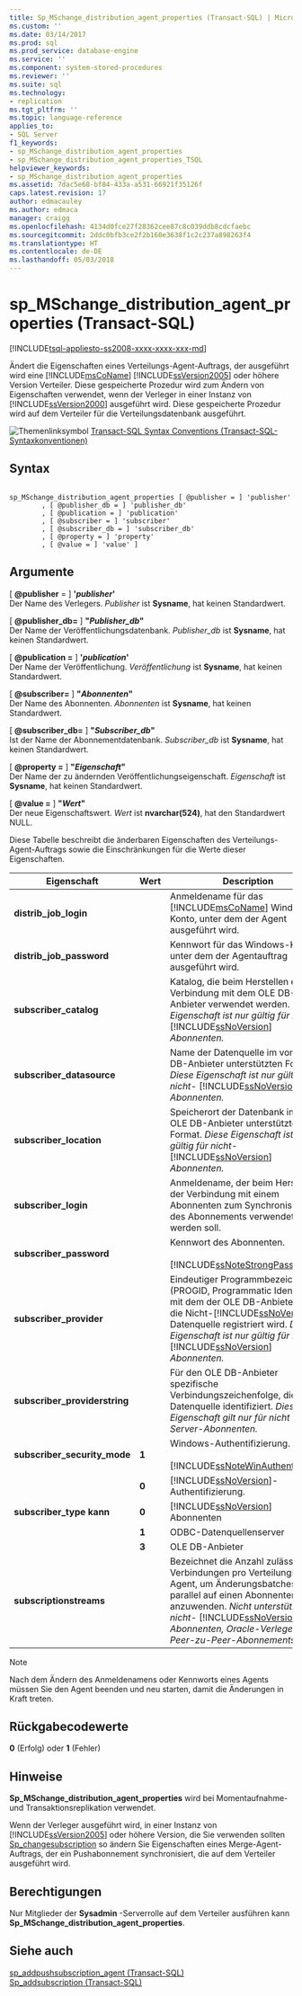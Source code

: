 ```yaml
---
title: Sp_MSchange_distribution_agent_properties (Transact-SQL) | Microsoft Docs
ms.custom: ''
ms.date: 03/14/2017
ms.prod: sql
ms.prod_service: database-engine
ms.service: ''
ms.component: system-stored-procedures
ms.reviewer: ''
ms.suite: sql
ms.technology:
- replication
ms.tgt_pltfrm: ''
ms.topic: language-reference
applies_to:
- SQL Server
f1_keywords:
- sp_MSchange_distribution_agent_properties
- sp_MSchange_distribution_agent_properties_TSQL
helpviewer_keywords:
- sp_MSchange_distribution_agent_properties
ms.assetid: 7dac5e68-bf84-433a-a531-66921f35126f
caps.latest.revision: 17
author: edmacauley
ms.author: edmaca
manager: craigg
ms.openlocfilehash: 4134d0fce27f28362cee87c8c039ddb8cdcfaebc
ms.sourcegitcommit: 2ddc0bfb3ce2f2b160e3638f1c2c237a898263f4
ms.translationtype: HT
ms.contentlocale: de-DE
ms.lasthandoff: 05/03/2018
---
```

# <a name="spmschangedistributionagentproperties-transact-sql"></a>sp_MSchange_distribution_agent_properties (Transact-SQL)
[!INCLUDE[tsql-appliesto-ss2008-xxxx-xxxx-xxx-md](../../includes/tsql-appliesto-ss2008-xxxx-xxxx-xxx-md.md)]

  Ändert die Eigenschaften eines Verteilungs-Agent-Auftrags, der ausgeführt wird eine [!INCLUDE[msCoName](../../includes/msconame-md.md)] [!INCLUDE[ssVersion2005](../../includes/ssversion2005-md.md)] oder höhere Version Verteiler. Diese gespeicherte Prozedur wird zum Ändern von Eigenschaften verwendet, wenn der Verleger in einer Instanz von [!INCLUDE[ssVersion2000](../../includes/ssversion2000-md.md)] ausgeführt wird. Diese gespeicherte Prozedur wird auf dem Verteiler für die Verteilungsdatenbank ausgeführt.  
  
 ![Themenlinksymbol](../../database-engine/configure-windows/media/topic-link.gif "Topic link icon") [Transact-SQL Syntax Conventions (Transact-SQL-Syntaxkonventionen)](../../t-sql/language-elements/transact-sql-syntax-conventions-transact-sql.md)  
  
## <a name="syntax"></a>Syntax  
  
```  
  
sp_MSchange_distribution_agent_properties [ @publisher = ] 'publisher'  
        , [ @publisher_db = ] 'publisher_db'  
        , [ @publication = ] 'publication'   
        , [ @subscriber = ] 'subscriber'   
        , [ @subscriber_db = ] 'subscriber_db'   
        , [ @property = ] 'property'   
        , [ @value = ] 'value' ]  
```  
  
## <a name="arguments"></a>Argumente  
 [ **@publisher** = ] **'***publisher***'**  
 Der Name des Verlegers. *Publisher* ist **Sysname**, hat keinen Standardwert.  
  
 [  **@publisher_db=** ] **"***Publisher_db***"**  
 Der Name der Veröffentlichungsdatenbank. *Publisher_db* ist **Sysname**, hat keinen Standardwert.  
  
 [ **@publication =** ] **'***publication***'**  
 Der Name der Veröffentlichung. *Veröffentlichung* ist **Sysname**, hat keinen Standardwert.  
  
 [  **@subscriber=** ] **"***Abonnenten***"**  
 Der Name des Abonnenten. *Abonnenten* ist **Sysname**, hat keinen Standardwert.  
  
 [  **@subscriber_db=** ] **"***Subscriber_db***"**  
 Ist der Name der Abonnementdatenbank. *Subscriber_db* ist **Sysname**, hat keinen Standardwert.  
  
 [  **@property =** ] **"***Eigenschaft***"**  
 Der Name der zu ändernden Veröffentlichungseigenschaft. *Eigenschaft* ist **Sysname**, hat keinen Standardwert.  
  
 [  **@value =** ] **"***Wert***"**  
 Der neue Eigenschaftswert. *Wert* ist **nvarchar(524)**, hat den Standardwert NULL.  
  
 Diese Tabelle beschreibt die änderbaren Eigenschaften des Verteilungs-Agent-Auftrags sowie die Einschränkungen für die Werte dieser Eigenschaften.  
  
|Eigenschaft|Wert|Description|  
|--------------|-----------|-----------------|  
|**distrib_job_login**||Anmeldename für das [!INCLUDE[msCoName](../../includes/msconame-md.md)] Windows-Konto, unter dem der Agent ausgeführt wird.|  
|**distrib_job_password**||Kennwort für das Windows-Konto, unter dem der Agentauftrag ausgeführt wird.|  
|**subscriber_catalog**||Katalog, die beim Herstellen einer Verbindung mit dem OLE DB-Anbieter verwendet werden. *Diese Eigenschaft ist nur gültig für nicht-* [!INCLUDE[ssNoVersion](../../includes/ssnoversion-md.md)] *Abonnenten.*|  
|**subscriber_datasource**||Name der Datenquelle im vom OLE DB-Anbieter unterstützten Format. *Diese Eigenschaft ist nur gültig für nicht-* [!INCLUDE[ssNoVersion](../../includes/ssnoversion-md.md)] *Abonnenten.*|  
|**subscriber_location**||Speicherort der Datenbank im vom OLE DB-Anbieter unterstützten Format. *Diese Eigenschaft ist nur gültig für nicht-* [!INCLUDE[ssNoVersion](../../includes/ssnoversion-md.md)] *Abonnenten.*|  
|**subscriber_login**||Anmeldename, der beim Herstellen der Verbindung mit einem Abonnenten zum Synchronisieren des Abonnements verwendet werden soll.|  
|**subscriber_password**||Kennwort des Abonnenten.<br /><br /> [!INCLUDE[ssNoteStrongPass](../../includes/ssnotestrongpass-md.md)]|  
|**subscriber_provider**||Eindeutiger Programmbezeichner (PROGID, Programmatic Identifier), mit dem der OLE DB-Anbieter für die Nicht-[!INCLUDE[ssNoVersion](../../includes/ssnoversion-md.md)]-Datenquelle registriert wird. *Diese Eigenschaft ist nur gültig für nicht-* [!INCLUDE[ssNoVersion](../../includes/ssnoversion-md.md)] *Abonnenten.*|  
|**subscriber_providerstring**||Für den OLE DB-Anbieter spezifische Verbindungszeichenfolge, die die Datenquelle identifiziert. *Diese Eigenschaft gilt nur für nicht - SQL Server-Abonnenten.*|  
|**subscriber_security_mode**|**1**|Windows-Authentifizierung.<br /><br /> [!INCLUDE[ssNoteWinAuthentication](../../includes/ssnotewinauthentication-md.md)]|  
||**0**|[!INCLUDE[ssNoVersion](../../includes/ssnoversion-md.md)]-Authentifizierung.|  
|**subscriber_type kann**|**0**|[!INCLUDE[ssNoVersion](../../includes/ssnoversion-md.md)] Abonnenten|  
||**1**|ODBC-Datenquellenserver|  
||**3**|OLE DB-Anbieter|  
|**subscriptionstreams**||Bezeichnet die Anzahl zulässiger Verbindungen pro Verteilungs-Agent, um Änderungsbatches parallel auf einen Abonnenten anzuwenden. *Nicht unterstützt für nicht-* [!INCLUDE[ssNoVersion](../../includes/ssnoversion-md.md)] *Abonnenten, Oracle-Verleger oder Peer-zu-Peer-Abonnements.*|  
  
> [!NOTE]  
>  Nach dem Ändern des Anmeldenamens oder Kennworts eines Agents müssen Sie den Agent beenden und neu starten, damit die Änderungen in Kraft treten.  
  
## <a name="return-code-values"></a>Rückgabecodewerte  
 **0** (Erfolg) oder **1** (Fehler)  
  
## <a name="remarks"></a>Hinweise  
 **Sp_MSchange_distribution_agent_properties** wird bei Momentaufnahme- und Transaktionsreplikation verwendet.  
  
 Wenn der Verleger ausgeführt wird, in einer Instanz von [!INCLUDE[ssVersion2005](../../includes/ssversion2005-md.md)] oder höhere Version, die Sie verwenden sollten [Sp_changesubscription](../../relational-databases/system-stored-procedures/sp-changesubscription-transact-sql.md) so ändern Sie Eigenschaften eines Merge-Agent-Auftrags, der ein Pushabonnement synchronisiert, die auf dem Verteiler ausgeführt wird.  
  
## <a name="permissions"></a>Berechtigungen  
 Nur Mitglieder der **Sysadmin** -Serverrolle auf dem Verteiler ausführen kann **Sp_MSchange_distribution_agent_properties**.  
  
## <a name="see-also"></a>Siehe auch  
 [sp_addpushsubscription_agent &#40;Transact-SQL&#41;](../../relational-databases/system-stored-procedures/sp-addpushsubscription-agent-transact-sql.md)   
 [Sp_addsubscription &#40;Transact-SQL&#41;](../../relational-databases/system-stored-procedures/sp-addsubscription-transact-sql.md)  
  
  
